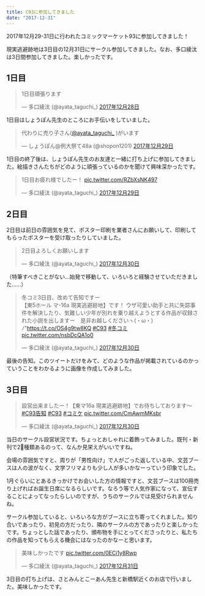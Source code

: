 ```yaml
---
title: C93に参加してきました
date: "2017-12-31"
---
```


2017年12月29-31日に行われたコミックマーケット93に参加してきました！

現実逃避跡地は3日目の12月31日にサークル参加してきました。なお、多口綾汰は3日間参加してきました。楽しかったです。

## 1日目

<blockquote class="twitter-tweet" data-lang="ja"><p lang="ja" dir="ltr">1日目頑張ります</p>&mdash; 多口綾汰 (@ayata_taguchi_) <a href="https://twitter.com/ayata_taguchi_/status/946499818418929664?ref_src=twsrc%5Etfw">2017年12月28日</a></blockquote>
<script async src="https://platform.twitter.com/widgets.js" charset="utf-8"></script>

1日目はしょうぽん先生のところにお手伝いをしていました。

<blockquote class="twitter-tweet" data-lang="ja"><p lang="ja" dir="ltr">代わりに売り子さん(<a href="https://twitter.com/ayata_taguchi_?ref_src=twsrc%5Etfw">@ayata_taguchi_</a> )がいます</p>&mdash; しょうぽん@例大祭て48a (@shopon1201) <a href="https://twitter.com/shopon1201/status/946598502842302464?ref_src=twsrc%5Etfw">2017年12月29日</a></blockquote>
<script async src="https://platform.twitter.com/widgets.js" charset="utf-8"></script>

1日目の終了後は、しょうぽん先生のお友達と一緒に打ち上げに参加してきました。絵描きさんたちがどのように頑張っているのかを聞けて興味深かったです。

<blockquote class="twitter-tweet" data-lang="ja"><p lang="ja" dir="ltr">1日目お疲れ様でしたー！ <a href="https://t.co/RZbXsNK497">pic.twitter.com/RZbXsNK497</a></p>&mdash; 多口綾汰 (@ayata_taguchi_) <a href="https://twitter.com/ayata_taguchi_/status/946667431723900929?ref_src=twsrc%5Etfw">2017年12月29日</a></blockquote>
<script async src="https://platform.twitter.com/widgets.js" charset="utf-8"></script>

## 2日目

2日目は前日の雰囲気を見て、ポスター印刷を業者さんにお願いして、印刷してもらったポスターを受け取ったりしていました。

<blockquote class="twitter-tweet" data-lang="ja"><p lang="ja" dir="ltr">2日目よろしくお願いします</p>&mdash; 多口綾汰 (@ayata_taguchi_) <a href="https://twitter.com/ayata_taguchi_/status/946908759791566848?ref_src=twsrc%5Etfw">2017年12月30日</a></blockquote>
<script async src="https://platform.twitter.com/widgets.js" charset="utf-8"></script>

（特筆すべきことがない…始発で移動して、いろいろと経験させていただきました……）

<blockquote class="twitter-tweet" data-lang="ja"><p lang="ja" dir="ltr">冬コミ3日目、改めて告知ですー<br>【東5ホール マ-16a 現実逃避跡地】です！ ウザ可愛い助手と共に失踪事件を解決したり、気難しい少年が別れを乗り越えようとする作品が収録された小説を出しますー　是非お越しくださいヽ(・ω・)ﾉ&quot;<a href="https://t.co/OS4g9tw8KQ">https://t.co/OS4g9tw8KQ</a> <a href="https://twitter.com/hashtag/C93?src=hash&amp;ref_src=twsrc%5Etfw">#C93</a> <a href="https://twitter.com/hashtag/%E5%86%AC%E3%82%B3%E3%83%9F?src=hash&amp;ref_src=twsrc%5Etfw">#冬コミ</a> <a href="https://t.co/nsbDcQA1o0">pic.twitter.com/nsbDcQA1o0</a></p>&mdash; 多口綾汰 (@ayata_taguchi_) <a href="https://twitter.com/ayata_taguchi_/status/947066354015731713?ref_src=twsrc%5Etfw">2017年12月30日</a></blockquote>
<script async src="https://platform.twitter.com/widgets.js" charset="utf-8"></script>

最後の告知。このツイートだけをみて、どのような作品が掲載されているのかっていうことをわかるように画像を作成してみました。

## 3日目

<blockquote class="twitter-tweet" data-lang="ja"><p lang="ja" dir="ltr">設営出来ましたー！【東マ16a 現実逃避跡地】でお待ちしております〜 <a href="https://twitter.com/hashtag/C93%E5%91%8A%E7%9F%A5?src=hash&amp;ref_src=twsrc%5Etfw">#C93告知</a> <a href="https://twitter.com/hashtag/C93?src=hash&amp;ref_src=twsrc%5Etfw">#C93</a> <a href="https://twitter.com/hashtag/%E3%82%B3%E3%83%9F%E3%82%B1?src=hash&amp;ref_src=twsrc%5Etfw">#コミケ</a> <a href="https://t.co/CmAwmMKsbr">pic.twitter.com/CmAwmMKsbr</a></p>&mdash; 多口綾汰 (@ayata_taguchi_) <a href="https://twitter.com/ayata_taguchi_/status/947255584272740352?ref_src=twsrc%5Etfw">2017年12月30日</a></blockquote>
<script async src="https://platform.twitter.com/widgets.js" charset="utf-8"></script>

当日のサークル設営状況です。ちょっとおしゃれに着飾ってみました。既刊・新刊で2種類あるのって、なんか見栄えがいいですね。

会場の雰囲気ですと、周りが「男性向け」で人がごった返している中、文芸ブースは人の波がなく、文学フリマよりも少し人が多いかなーっていう印象でした。

1月ぐらいにとあるきっかけでお会いした方の情報ですと、文芸ブースは100冊売り上げればお誕生日席になるらしいです。なろう等で人気作家になって、宣伝することによってなったらしいのですが、うちのサークルでは見受けられませんね。

サークル参加していると、いろいろな方がブースに立ち寄ってくれました。知り合いであったり、初見の方だったり、隣のサークルの方であったりと楽しかったです。ちょっとした話であったり、頒布物を手にとってくださったりと、私たちの作品を知ってもらえる機会にはなったのかなーと思います。

<blockquote class="twitter-tweet" data-lang="ja"><p lang="ja" dir="ltr">美味しかったです <a href="https://t.co/0ECi1y8Rwp">pic.twitter.com/0ECi1y8Rwp</a></p>&mdash; 多口綾汰 (@ayata_taguchi_) <a href="https://twitter.com/ayata_taguchi_/status/947410092743213056?ref_src=twsrc%5Etfw">2017年12月31日</a></blockquote>
<script async src="https://platform.twitter.com/widgets.js" charset="utf-8"></script>

3日目の打ち上げは、さとみんとこーあん先生と新橋駅近くのお店で行いました。美味しかったです。
